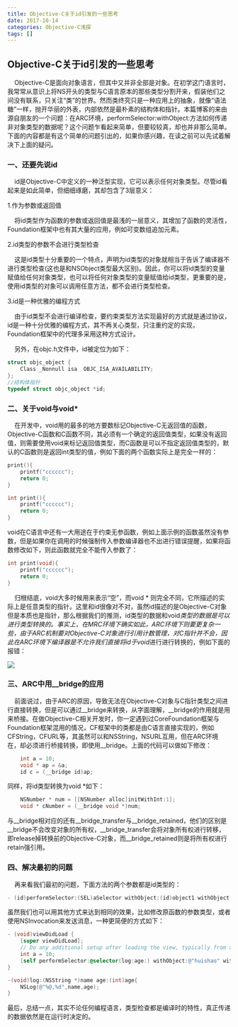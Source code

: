 ```yaml
---
title: Objective-C关于id引发的一些思考
date: 2017-10-14
categories: Objective-C浅探
tags: []
---
```

## Objective-C关于id引发的一些思考

    Objective-C是面向对象语言，但其中又并非全部是对象。在初学这门语言时，我常常从意识上将NS开头的类型与C语言原本的那些类型分割开来，假装他们之间没有联系，只关注“类”的世界。然而类终究只是一种应用上的抽象，就像“语法糖”一样，抛开华丽的外表，内部依然是最朴素的结构体和指针。本篇博客的来由源自朋友的一个问题：在ARC环境，performSelector:withObject:方法如何传递非对象类型的数据呢？这个问题乍看起来简单，但要较较真，却也并非那么简单。下面的内容都是有这个简单的问题引出的，如果你感兴趣，在读之前可以先试着解决下上面的疑问。

### 一、还要先说id

    id是Objective-C中定义的一种泛型实现，它可以表示任何对象类型。尽管id看起来是如此简单，但细细琢磨，其却包含了3层意义：

1.作为参数或返回值

    将id类型作为函数的参数或返回值是最浅的一层意义，其增加了函数的灵活性，Foundation框架中也有其大量的应用，例如可变数组追加元素。

2.id类型的参数不会进行类型检查

    这是id类型十分重要的一个特点，声明为id类型的对象就相当于告诉了编译器不进行类型检查(这也是和NSObject类型最大区别)。因此，你可以将id类型的变量赋值给任何对象类型，也可以将任何对象类型的变量赋值给id类型，更重要的是，使用id类型的对象可以调用任意方法，都不会进行类型检查。

3.id<protocol>是一种优雅的编程方式

    由于id类型不会进行编译检查，要约束类型方法实现最好的方式就是通过协议，id<protocol>是一种十分优雅的编程方式，其不再关心类型，只注重约定的实现，Foundation框架中的代理多采用这种方式设计。

    另外，在objc.h文件中，id被定位为如下：

```objectivec
struct objc_object {
    Class _Nonnull isa  OBJC_ISA_AVAILABILITY;
};
//结构体指针
typedef struct objc_object *id;
```

### 二、关于void与void*

    在开发中，void用的最多的地方要数标记Objective-C无返回值的函数，Objective-C函数和C函数不同，其必须有一个确定的返回值类型，如果没有返回值，则需要使用void来标记返回值类型，而C函数是可以不指定返回值类型的，默认的C函数则是返回int类型的值，例如下面的两个函数实际上是完全一样的：

```objectivec
print(){
    printf("cccccc");
    return 0;
}

int print(){
    printf("cccccc");
    return 0;
}
```

void在C语言中还有一大用途在于约束无参函数，例如上面示例的函数虽然没有参数，但是如果你在调用的时候强制传入参数编译器也不出进行错误提醒，如果将函数修改如下，则此函数就完全不能传入参数了：

```objectivec
int print(void){
    printf("cccccc");
    return 0;
}
```

    归根结底，void大多时候用来表示“空”，而void * 则完全不同，它所描述的实际上是任意类型的指针。这里和id很像对不对，虽然id描述的是Objective-C对象但是本质也是指针，那么根据我们的推测，id类型的数据和void*类型的数据是可以进行类型转换的。事实上，在MRC环境下确实如此，ARC环境下则要更复杂一些，由于ARC机制要对Objective-C对象进行引用计数管理，对C指针并不会，因此在ARC环境下编译器是不允许我们直接将id于void*进行进行转换的，例如下面的报错：

![](https://static.oschina.net/uploads/space/2017/1014/174458_SNKM_2340880.png)

### 三、ARC中用__bridge的应用

    前面说过，由于ARC的原因，导致无法在Objective-C对象与C指针类型之间进行直接转换，但是可以通过\_\_bridge来转换，从字面理解，\_\_bridge的作用就是用来桥接。在做Objective-C相关开发时，你一定遇到过CoreFoundation框架与Foundation框架混用的情况，CF框架中的类都是由C语言直接实现的，例如CFString，CFURL等，其虽然可以和NSString，NSURL互用，但在ARC环境在，却必须进行桥接转换，即使用__bridge。上面的代码可以做如下修改：

```objectivec
    int a = 10;
    void * ap = &a;
    id c = (__bridge id)ap;
```

同样，将id类型转换为void *如下：

```objectivec
    NSNumber * num = [[NSNumber alloc]initWithInt:1];
    void * cNumber = (__bridge void *)num;
```

与\_\_bridge相对应的还有\_\_bridge\_transfer与\_\_bridge\_retained，他们的区别是\_\_bridge不会改变对象的所有权，\_\_bridge\_transfer会将对象所有权进行转移，即release掉转换前的Objective-C对象，而\_\_bridge\_retained则是将所有权进行retain强引用。

### 四、解决最初的问题

    再来看我们最初的问题，下面方法的两个参数都是id类型的：

```objectivec
- (id)performSelector:(SEL)aSelector withObject:(id)object1 withObject:(id)object2;
```

虽然我们也可以用其他方式来达到相同的效果，比如修改原函数的参数类型，或者使用NSInvocation来发送消息，一种更简便的方式如下：

```objectivec
- (void)viewDidLoad {
    [super viewDidLoad];
    // Do any additional setup after loading the view, typically from a nib.
    int a = 10;
    [self performSelector:@selector(log:age:) withObject:@"huishao" withObject:(__bridge id)(void*)a];
}

-(void)log:(NSString *)name age:(int)age{
    NSLog(@"%@,%d",name,age);
}
```

最后，总结一点，其实不论任何编程语言，类型检查都是编译时的特性，真正传递的数据依然是在运行时决定的。

